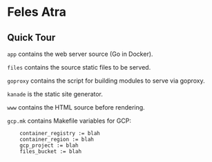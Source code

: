 # Feles Atra

## Quick Tour

`app` contains the web server source (Go in Docker).

`files` contains the source static files to be served.

`goproxy` contains the script for building modules to serve via
goproxy.

`kanade` is the static site generator.

`www` contains the HTML source before rendering.

`gcp.mk` contains Makefile variables for GCP:

        container_registry := blah
        container_region := blah
        gcp_project := blah
        files_bucket := blah
